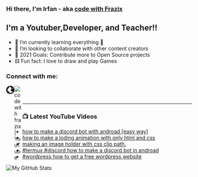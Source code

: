 ### Hi there, I'm Irfan - aka [code with Frazix][website]

## I'm a Youtuber,Developer, and Teacher!!

- 🌱 I’m currently learning everything 🤣
- 👯 I’m looking to collaborate with other content creators
- 🔰 2021 Goals: Contribute more to Open Source projects
- ⚄ Fun fact: I love to draw and play Games

### Connect with me:

[<img align="left" alt="fraxix.000webhostapp.com" width="22px" src="https://raw.githubusercontent.com/iconic/open-iconic/master/svg/globe.svg" />][website]
[<img align="left" alt="code with frazix | YouTube" width="22px" src="https://cdn.jsdelivr.net/npm/simple-icons@v3/icons/youtube.svg" />][youtube]

<br />
<br />

---

### 📺 Latest YouTube Videos

<!-- YOUTUBE:START -->
- [how to make a discord bot with androad [easy way]](https://www.youtube.com/watch?v=vsOsmwhkzWs)
- [how to make a loding animation with only html and css](https://www.youtube.com/watch?v=CvunxltbFrk)
- [making an image holder with css clip path.](https://www.youtube.com/watch?v=sTrZU8K9EWc)
- [#termux #discord  how to make a discord bot in androad](https://www.youtube.com/watch?v=_-2BXGjzTzg)
- [#wordpress how to get a free wordpress website](https://www.youtube.com/watch?v=Fp8c3gTjLBY)
<!-- YOUTUBE:END -->

  <img align="left" alt="My GitHub Stats" src="https://github-readme-stats.vercel.app/api?username=Frazix12" />

[website]: https://frazix.000webhostapp.com/
[youtube]: https://www.youtube.com/channel/UCgiRfle1_JSaFV00XcUzfHQ/
